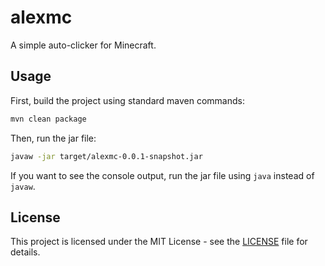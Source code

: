 # alexmc

A simple auto-clicker for Minecraft.

## Usage

First, build the project using standard maven commands:

```bash
mvn clean package
```

Then, run the jar file:

```bash
javaw -jar target/alexmc-0.0.1-snapshot.jar
```

If you want to see the console output, run the jar file using `java` instead of `javaw`.

## License

This project is licensed under the MIT License - see the [LICENSE](LICENSE) file for details.
